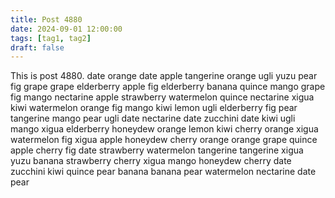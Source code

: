```yaml
---
title: Post 4880
date: 2024-09-01 12:00:00
tags: [tag1, tag2]
draft: false
---
```

This is post 4880.
date
orange
date
apple
tangerine
orange
ugli
yuzu
pear
fig
grape
grape
elderberry
apple
fig
elderberry
banana
quince
mango
grape
fig
mango
nectarine
apple
strawberry
watermelon
quince
nectarine
xigua
kiwi
watermelon
orange
fig
mango
kiwi
lemon
ugli
elderberry
fig
pear
tangerine
mango
pear
ugli
date
nectarine
date
zucchini
date
kiwi
ugli
mango
xigua
elderberry
honeydew
orange
lemon
kiwi
cherry
orange
xigua
watermelon
fig
xigua
apple
honeydew
cherry
orange
orange
grape
quince
apple
cherry
fig
date
strawberry
watermelon
tangerine
tangerine
xigua
yuzu
banana
strawberry
cherry
xigua
mango
honeydew
cherry
date
zucchini
kiwi
quince
pear
banana
banana
pear
watermelon
nectarine
date
pear
